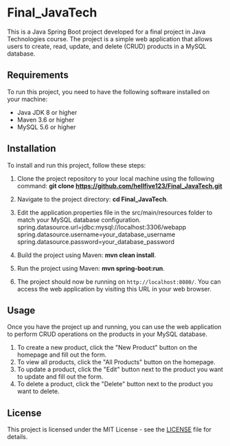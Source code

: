 # Final_JavaTech

This is a Java Spring Boot project developed for a final project in Java Technologies course. The project is a simple web application that allows users to create, read, update, and delete (CRUD) products in a MySQL database.

## Requirements

To run this project, you need to have the following software installed on your machine:

- Java JDK 8 or higher
- Maven 3.6 or higher
- MySQL 5.6 or higher

## Installation

To install and run this project, follow these steps:

1. Clone the project repository to your local machine using the following command: **git clone https://github.com/hellfive123/Final_JavaTech.git**

2. Navigate to the project directory: **cd Final_JavaTech**.

3. Edit the application.properties file in the src/main/resources folder to match your MySQL database configuration.
spring.datasource.url=jdbc:mysql://localhost:3306/webapp
spring.datasource.username=your_database_username
spring.datasource.password=your_database_password

4. Build the project using Maven: **mvn clean install**.

5. Run the project using Maven: **mvn spring-boot:run**.


6. The project should now be running on `http://localhost:8080/`. You can access the web application by visiting this URL in your web browser.

## Usage

Once you have the project up and running, you can use the web application to perform CRUD operations on the products in your MySQL database.

1. To create a new product, click the "New Product" button on the homepage and fill out the form.
2. To view all products, click the "All Products" button on the homepage.
3. To update a product, click the "Edit" button next to the product you want to update and fill out the form.
4. To delete a product, click the "Delete" button next to the product you want to delete.

## License

This project is licensed under the MIT License - see the [LICENSE](LICENSE) file for details.




